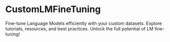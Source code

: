 # CustomLMFineTuning
Fine-tune Language Models efficiently with your custom datasets. Explore tutorials, resources, and best practices. Unlock the full potential of LM fine-tuning!
